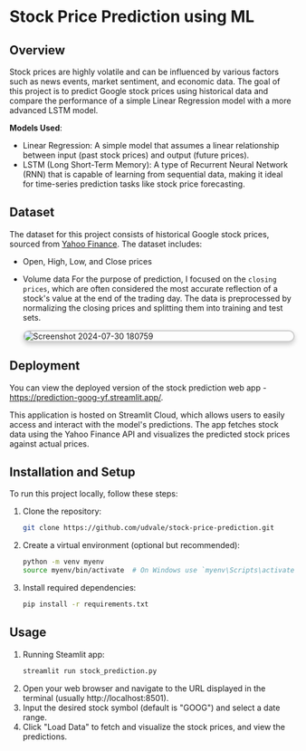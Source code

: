 # Stock Price Prediction using ML

## Overview
Stock prices are highly volatile and can be influenced by various factors such as news events, market sentiment, and economic data. The goal of this project is to predict Google stock prices using historical data and compare the performance of a simple Linear Regression model with a more advanced LSTM model.

**Models Used**:
- Linear Regression: A simple model that assumes a linear relationship between input (past stock prices) and output (future prices).
- LSTM (Long Short-Term Memory): A type of Recurrent Neural Network (RNN) that is capable of learning from sequential data, making it ideal for time-series prediction tasks like stock price forecasting.

## Dataset
The dataset for this project consists of historical Google stock prices, sourced from [Yahoo Finance](https://finance.yahoo.com/quote/GOOG/history/). The dataset includes:
- Open, High, Low, and Close prices
- Volume data
For the purpose of prediction, I focused on the ```closing prices```, which are often considered the most accurate reflection of a stock's value at the end of the trading day. The data is preprocessed by normalizing the closing prices and splitting them into training and test sets. 

  <img src="https://github.com/user-attachments/assets/4c122907-f1cb-4e0b-81c4-5b0cdb10a87f" alt="Screenshot 2024-07-30 180759"  style="border: 2px solid rgba(0, 0, 0, 0.2); border-radius: 15px; box-shadow: 0 4px 8px rgba(0, 0, 0, 0.2); display: block;" />

## Deployment

You can view the deployed version of the stock prediction web app - https://prediction-goog-yf.streamlit.app/.

This application is hosted on Streamlit Cloud, which allows users to easily access and interact with the model's predictions. 
The app fetches stock data using the Yahoo Finance API and visualizes the predicted stock prices against actual prices.

## Installation and Setup
To run this project locally, follow these steps:

1. Clone the repository:
   ```bash
   git clone https://github.com/udvale/stock-price-prediction.git
2. Create a virtual environment (optional but recommended):
   ```bash
   python -m venv myenv
   source myenv/bin/activate  # On Windows use `myenv\Scripts\activate`

4. Install required dependencies:
   ```bash
   pip install -r requirements.txt

## Usage
1. Running Steamlit app:
   ```bash
   streamlit run stock_prediction.py
2. Open your web browser and navigate to the URL displayed in the terminal (usually http://localhost:8501).
3. Input the desired stock symbol (default is "GOOG") and select a date range.
4. Click "Load Data" to fetch and visualize the stock prices, and view the predictions.


